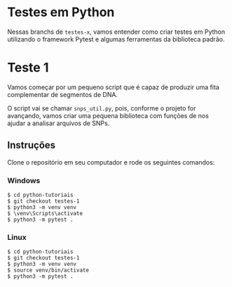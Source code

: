 # Testes em Python
Nessas branchs de `testes-x`, vamos entender como criar testes em Python utilizando o framework Pytest e algumas ferramentas da biblioteca padrão. 

# Teste 1
Vamos começar por um pequeno script que é capaz de produzir uma fita complementar de segmentos de DNA.

O script vai se chamar `snps_util.py`, pois, conforme o projeto for avançando, vamos criar uma pequena biblioteca com funções de nos ajudar a analisar arquivos de SNPs.

## Instruções
Clone o repositório em seu computador e rode os seguintes comandos:

### Windows
```shell
$ cd python-tutoriais
$ git checkout testes-1
$ python3 -m venv venv
$ \venv\Scripts\activate
$ python3 -m pytest .
```

### Linux
```shell
$ cd python-tutoriais
$ git checkout testes-1
$ python3 -m venv venv
$ source venv/bin/activate
$ python3 -m pytest .
```